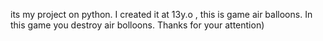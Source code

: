 its my project on python. I created it at 13y.o , this is game air balloons. In this game you destroy air bolloons. Thanks for your attention)
